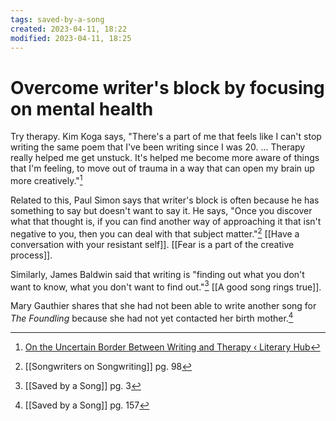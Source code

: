 ```yaml
---
tags: saved-by-a-song 
created: 2023-04-11, 18:22
modified: 2023-04-11, 18:25
---
```


# Overcome writer's block by focusing on mental health
Try therapy. Kim Koga says, "There's a part of me that feels like I can't stop writing the same poem that I've been writing since I was 20. ... Therapy really helped me get unstuck. It's helped me become more aware of things that I'm feeling, to move out of trauma in a way that can open my brain up more creatively."[^1]

Related to this, Paul Simon says that writer's block is often because he has something to say but doesn't want to say it. He says, "Once you discover what that thought is, if you can find another way of approaching it that isn't negative to you, then you can deal with that subject matter."[^2] [[Have a conversation with your resistant self]]. [[Fear is a part of the creative process]].

Similarly, James Baldwin said that writing is "finding out what you don't want to know, what you don't want to find out."[^3] [[A good song rings true]].

Mary Gauthier shares that she had not been able to write another song for *The Foundling* because she had not yet contacted her birth mother.[^4]

[^1]: [On the Uncertain Border Between Writing and Therapy ‹ Literary Hub](https://lithub.com/on-the-uncertain-border-between-writing-and-therapy/)
[^2]: [[Songwriters on Songwriting]] pg. 98
[^3]: [[Saved by a Song]] pg. 3
[^4]: [[Saved by a Song]] pg. 157